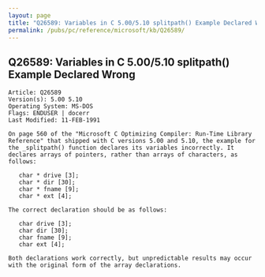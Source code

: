 ```yaml
---
layout: page
title: "Q26589: Variables in C 5.00/5.10 splitpath() Example Declared Wrong"
permalink: /pubs/pc/reference/microsoft/kb/Q26589/
---
```


## Q26589: Variables in C 5.00/5.10 splitpath() Example Declared Wrong

	Article: Q26589
	Version(s): 5.00 5.10
	Operating System: MS-DOS
	Flags: ENDUSER | docerr
	Last Modified: 11-FEB-1991
	
	On page 560 of the "Microsoft C Optimizing Compiler: Run-Time Library
	Reference" that shipped with C versions 5.00 and 5.10, the example for
	the _splitpath() function declares its variables incorrectly. It
	declares arrays of pointers, rather than arrays of characters, as
	follows:
	
	   char * drive [3];
	   char * dir [30];
	   char * fname [9];
	   char * ext [4];
	
	The correct declaration should be as follows:
	
	   char drive [3];
	   char dir [30];
	   char fname [9];
	   char ext [4];
	
	Both declarations work correctly, but unpredictable results may occur
	with the original form of the array declarations.
